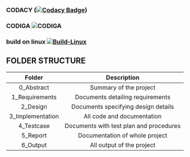  ### CODACY ([![Codacy Badge](https://app.codacy.com/project/badge/Grade/6730c777ba5b4d9aa41e1721371f1820)](https://www.codacy.com/gh/Ajithmathiyalagan/M3_Wipercontrolsystem/dashboard?utm_source=github.com&amp;utm_medium=referral&amp;utm_content=Ajithmathiyalagan/M3_Wipercontrolsystem&amp;utm_campaign=Badge_Grade))
### CODIGA ![CODIGA](https://api.codiga.io/project/33473/status/svg)
### build on linux [![Build-Linux](https://github.com/Ajithmathiyalagan/M3_Wipercontrolsystem/actions/workflows/build%20on%20linux.yml/badge.svg)](https://github.com/Ajithmathiyalagan/M3_Wipercontrolsystem/actions/workflows/build%20on%20linux.yml)
## FOLDER STRUCTURE
| Folder | Description | 
| :----: | :---------: |
| 0_Abstract | Summary of the project |
| 1_Requirements| Documents detailing requirements|
| 2_Design | Documents specifying design details |
| 3_Implementation | All code and documentation |
| 4_Testcase | Documents with test plan and procedures |
| 5_Report | Documentation of whole project |
| 6_Output | All output of the project |
